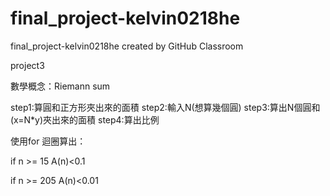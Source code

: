 # final_project-kelvin0218he
final_project-kelvin0218he created by GitHub Classroom

project3

數學概念：Riemann sum

step1:算圓和正方形夾出來的面積
step2:輸入N(想算幾個圓)
step3:算出N個圓和(x=N*y)夾出來的面積
step4:算出比例


使用for 迴圈算出：

if n >= 15
A(n)<0.1

if n >= 205
A(n)<0.01
